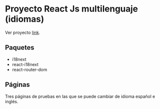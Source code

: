 # Proyecto React Js multilenguaje (idiomas)

Ver proyecto [link](https://ldulivo.github.io/react_multi_language_example/).

## Paquetes

- i18next
- react-i18next
- react-router-dom

## Páginas

Tres páginas de pruebas en las que se puede cambiar de idioma español e inglés.
